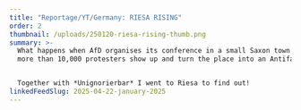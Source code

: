 ```yaml
---
title: "Reportage/YT/Germany: RIESA RISING"
order: 2
thumbnail: /uploads/250120-riesa-rising-thumb.png
summary: >-
  What happens when AfD organises its conference in a small Saxon town and then
  more than 10,000 protesters show up and turn the place into an Antifa fest?


  Together with *Unignorierbar* I went to Riesa to find out!
linkedFeedSlug: 2025-04-22-january-2025
---
```

